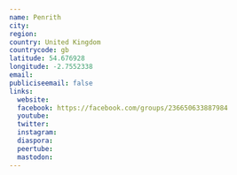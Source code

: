 ```yaml
---
name: Penrith
city:
region:
country: United Kingdom
countrycode: gb
latitude: 54.676928
longitude: -2.7552338
email:
publiciseemail: false
links:
  website:
  facebook: https://facebook.com/groups/236650633887984
  youtube:
  twitter:
  instagram:
  diaspora:
  peertube:
  mastodon:
---
```

